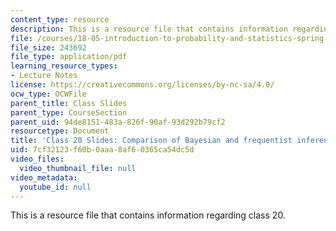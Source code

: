 ```yaml
---
content_type: resource
description: This is a resource file that contains information regarding class 20.
file: /courses/18-05-introduction-to-probability-and-statistics-spring-2014/7cf32123f60b0aaa8af60365ca54dc5d_MIT18_05S14_class20_slides.pdf
file_size: 243692
file_type: application/pdf
learning_resource_types:
- Lecture Notes
license: https://creativecommons.org/licenses/by-nc-sa/4.0/
ocw_type: OCWFile
parent_title: Class Slides
parent_type: CourseSection
parent_uid: 94de8151-483a-826f-90af-93d292b79cf2
resourcetype: Document
title: 'Class 20 Slides: Comparison of Bayesian and frequentist inference'
uid: 7cf32123-f60b-0aaa-8af6-0365ca54dc5d
video_files:
  video_thumbnail_file: null
video_metadata:
  youtube_id: null
---
```

This is a resource file that contains information regarding class 20.
